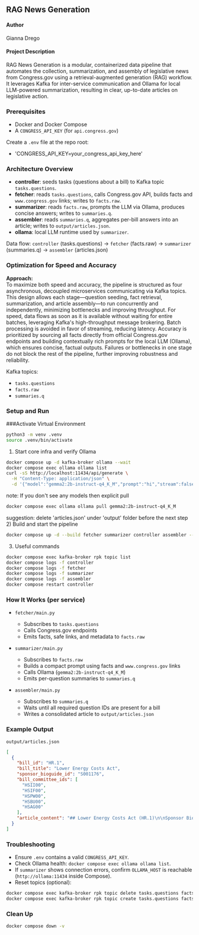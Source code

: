 ## RAG News Generation

#### Author
Gianna Drego

#### Project Description
RAG News Generation is a modular, containerized data pipeline that automates the collection, summarization, and assembly of legislative news from Congress.gov using a retrieval-augmented generation (RAG) workflow. It leverages Kafka for inter-service communication and Ollama for local LLM-powered summarization, resulting in clear, up-to-date articles on legislative action.

### Prerequisites
- Docker and Docker Compose
- A `CONGRESS_API_KEY` (for `api.congress.gov`)

Create a `.env` file at the repo root:
- 'CONGRESS_API_KEY=your_congress_api_key_here'


### Architecture Overview
- **controller**: seeds tasks (questions about a bill) to Kafka topic `tasks.questions`.
- **fetcher**: reads `tasks.questions`, calls Congress.gov API, builds facts and `www.congress.gov` links; writes to `facts.raw`.
- **summarizer**: reads `facts.raw`, prompts the LLM via Ollama, produces concise answers; writes to `summaries.q`.
- **assembler**: reads `summaries.q`, aggregates per-bill answers into an article; writes to `output/articles.json`.
- **ollama**: local LLM runtime used by `summarizer`.

Data flow: `controller` (tasks.questions) → `fetcher` (facts.raw) → `summarizer` (summaries.q) → `assembler` (articles.json)

### Optimization for Speed and Accuracy

**Approach:**  
To maximize both speed and accuracy, the pipeline is structured as four asynchronous, decoupled microservices communicating via Kafka topics. This design allows each stage—question seeding, fact retrieval, summarization, and article assembly—to run concurrently and independently, minimizing bottlenecks and improving throughput. For speed, data flows as soon as it is available without waiting for entire batches, leveraging Kafka's high-throughput message brokering. Batch processing is avoided in favor of streaming, reducing latency. Accuracy is prioritized by sourcing all facts directly from official Congress.gov endpoints and building contextually rich prompts for the local LLM (Ollama), which ensures concise, factual outputs. Failures or bottlenecks in one stage do not block the rest of the pipeline, further improving robustness and reliability.

Kafka topics:
- `tasks.questions`
- `facts.raw`
- `summaries.q`

### Setup and Run

###Activate Virtual Environment
```bash
python3 -m venv .venv
source .venv/bin/activate
```

1) Start core infra and verify Ollama
```bash
docker compose up -d kafka-broker ollama --wait
docker compose exec ollama ollama list
curl -sS http://localhost:11434/api/generate \
  -H "Content-Type: application/json" \
  -d '{"model":"gemma2:2b-instruct-q4_K_M","prompt":"hi","stream":false}'
```
note: If you don't see any models then explicit pull
```bash
docker compose exec ollama ollama pull gemma2:2b-instruct-q4_K_M
```
suggestion: delete 'articles.json' under 'output' folder before the next step
2) Build and start the pipeline
```bash
docker compose up -d --build fetcher summarizer controller assembler --wait
```

3) Useful commands
```bash
docker compose exec kafka-broker rpk topic list
docker compose logs -f controller
docker compose logs -f fetcher
docker compose logs -f summarizer
docker compose logs -f assembler
docker compose restart controller
```

### How It Works (per service)

- `fetcher/main.py`
  - Subscribes to `tasks.questions`
  - Calls Congress.gov endpoints
  - Emits facts, safe links, and metadata to `facts.raw`

- `summarizer/main.py`
  - Subscribes to `facts.raw`
  - Builds a compact prompt using facts and `www.congress.gov` links
  - Calls Ollama (`gemma2:2b-instruct-q4_K_M`)
  - Emits per-question summaries to `summaries.q`

- `assembler/main.py`
  - Subscribes to `summaries.q`
  - Waits until all required question IDs are present for a bill
  - Writes a consolidated article to `output/articles.json`

### Example Output
`output/articles.json`
```json
[
  {
    "bill_id": "HR.1",
    "bill_title": "Lower Energy Costs Act",
    "sponsor_bioguide_id": "S001176",
    "bill_committee_ids": [
      "HSII00",
      "HSIF00",
      "HSPW00",
      "HSBU00",
      "HSAG00"
    ],
    "article_content": "## Lower Energy Costs Act (HR.1)\n\nSponsor Bioguide ID: S001176\n\nCommittees: HSII00, HSIF00, HSPW00, HSBU00, HSAG00\n\n\n\n### Q1\nThe Lower Energy Costs Act (H.R. 1) aims to facilitate the exploration, development, importation, and exportation of energy resources like oil, gas, and minerals.  The bill is currently in the process of being corrected by the Clerk before it can be considered for further action. [https://www.congress.gov/bill/118th-congress/house-bill/1](https://www.congress.gov/bill/118th-congress/house-bill/1)\n\n### Q2\nThis bill is in the Natural Resources Committee, Energy and Commerce Committee, Transportation and Infrastructure Committee, Budget Committee, and Agriculture Committee. [https://www.congress.gov/committee/house-natural-resources-committee/hsii00](https://www.congress.gov/committee/house-natural-resources-committee/hsii00) [https://www.congress.gov/committee/house-energy-and-commerce-committee/hsif00](https://www.congress.gov/committee/house-energy-and-commerce-committee/hsif00) [https://www.congress.gov/committee/house-transportation-and-infrastructure-committee/hspw00](https://www.congress.gov/committee/house-transportation-and-infrastructure-committee/hspw00) [https://www.congress.gov/committee/house-budget-committee/hsbu00](https://www.congress.gov/committee/house-budget-committee/hsbu00) [https://www.congress.gov/committee/house-agriculture-committee/hsag00](https://www.congress.gov/committee/house-agriculture-committee/hsag00)\n\n### Q3\nRep. Scalise, Steve is the sponsor of the bill. [https://www.congress.gov/member/rep-scalise-steve/S001176](https://www.congress.gov/member/rep-scalise-steve/S001176)\n\n### Q4\nRep. McMorris Rodgers, Cathy [R-WA-5], Rep. Westerman, Bruce [R-AR-4], and Rep. Graves, Sam [R-MO-6] are the top 5 cosponsors of the bill.  Rep. McMorris Rodgers, Cathy [R-WA-5], is a member of the House Natural Resources Committee. [https://www.congress.gov/member/rep-mcmorris-rodgers-cathy/M001159](https://www.congress.gov/member/rep-mcmorris-rodgers-cathy/M001159)  [https://www.congress.gov/committee/house-natural-resources-committee/hsii00](https://www.congress.gov/committee/house-natural-resources-committee/hsii00)\n\n### Q5\nNo hearings have been held on the bill as of yet.  [Find more information about congressional hearings](https://www.congress.gov/hearings).\n\n### Q6\nThere have been 20 amendments proposed to the bill.  The text does not provide information on who proposed the amendments or what they do. [Link to relevant page]\n\n### Q7\nThe bill was passed by the Yeas and Nays vote on March 30, 2023 with a result of 225 - 204. [Link to passage vote](https://www.congress.gov/vote/118/bill/S1)  This vote was bipartisan. The bill also failed a motion to recommit on March 30, 2023 with a result of 207 - 222. [Link to motion to recommit](https://www.congress.gov/vote/118/bill/S1)\n\n### References\n- https://www.congress.gov/bill/118th-congress/house-bill/1\n- https://www.congress.gov/committee/house-agriculture-committee/hsag00\n- https://www.congress.gov/committee/house-budget-committee/hsbu00\n- https://www.congress.gov/committee/house-energy-and-commerce-committee/hsif00\n- https://www.congress.gov/committee/house-natural-resources-committee/hsii00\n- https://www.congress.gov/committee/house-transportation-and-infrastructure-committee/hspw00\n- https://www.congress.gov/member/rep-graves-garret/G000577\n- https://www.congress.gov/member/rep-graves-sam/G000546\n- https://www.congress.gov/member/rep-mcmorris-rodgers-cathy/M001159\n- https://www.congress.gov/member/rep-scalise-steve/S001176"
  }
]
```

### Troubleshooting
- Ensure `.env` contains a valid `CONGRESS_API_KEY`.
- Check Ollama health: `docker compose exec ollama ollama list`.
- If `summarizer` shows connection errors, confirm `OLLAMA_HOST` is reachable (`http://ollama:11434` inside Compose).
- Reset topics (optional):
```bash
docker compose exec kafka-broker rpk topic delete tasks.questions facts.raw summaries.q
docker compose exec kafka-broker rpk topic create tasks.questions facts.raw summaries.q
```

### Clean Up
```bash
docker compose down -v
```